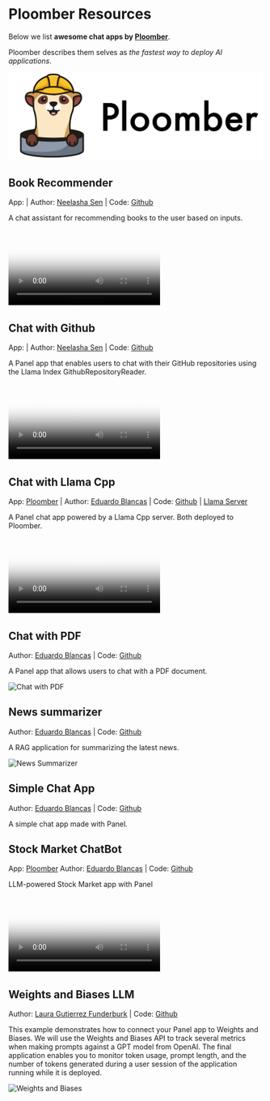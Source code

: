 # Ploomber Resources

Below we list **awesome chat apps by [Ploomber](https://ploomber.io/)**.

Ploomber describes them selves as *the fastest way to deploy AI applications*.

![Ploomberg Logo](assets/images/ploomber_logo.png)

## Book Recommender

App: | Author:  [Neelasha Sen](https://github.com/neelasha23) | Code: [Github](https://github.com/ploomber/doc/tree/main/examples/panel/book-recommender)

A chat assistant for recommending books to the user based on inputs.

<video controls poster="assets/thumbnails/ploomber_book_recommender.png" >
    <source src="assets/videos/ploomber_book_recommender.mp4" type="video/mp4"
    style="max-height: 400px; max-width: 600px;">
    Your browser does not support the video tag.
</video>

## Chat with Github

App: | Author:  [Neelasha Sen](https://github.com/neelasha23) | Code: [Github](https://github.com/ploomber/doc/tree/main/examples/panel/chat-with-github)

A Panel app that enables users to chat with their GitHub repositories using the Llama Index GithubRepositoryReader.

<video controls poster="assets/thumbnails/ploomber_chat_with_github.png" >
    <source src="assets/videos/ploomber_chat_with_github.mp4" type="video/mp4"
    style="max-height: 400px; max-width: 600px;">
    Your browser does not support the video tag.
</video>

## Chat with Llama Cpp

App: [Ploomber](https://curly-shadow-6798.ploomberapp.io/app) | Author: [Eduardo Blancas](https://github.com/edublancas) | Code: [Github](https://github.com/ploomber/doc/tree/main/examples/panel/chat-simple)  | [Llama Server](https://github.com/ploomber/doc/tree/main/examples/docker/llama-cpp-server)

A Panel chat app powered by a Llama Cpp server. Both deployed to Ploomber.

<video controls poster="assets/thumbnails/ploomber_chat_with_llama_cpp.png" >
    <source src="assets/videos/ploomber_chat_with_llama_cpp.mp4" type="video/mp4"
    style="max-height: 400px; max-width: 600px;">
    Your browser does not support the video tag.
</video>

## Chat with PDF

Author:  [Eduardo Blancas](https://github.com/edublancas) | Code: [Github](https://github.com/ploomber/doc/tree/main/examples/panel/chat-with-pdf)

A Panel app that allows users to chat with a PDF document.

![Chat with PDF](https://github.com/ploomber/doc/raw/main/examples/panel/chat-with-pdf/screenshot.webp)

## News summarizer

Author:  [Eduardo Blancas](https://github.com/edublancas) | Code: [Github](https://github.com/ploomber/doc/tree/main/examples/panel/chat-with-pdf)

A RAG application for summarizing the latest news.

![News Summarizer](https://github.com/ploomber/doc/raw/main/examples/panel/rag-news/screenshot.webp)

## Simple Chat App

Author:  [Eduardo Blancas](https://github.com/edublancas) | Code: [Github](https://github.com/ploomber/doc/tree/main/examples/panel/chat-simple)

A simple chat app made with Panel.

## Stock Market ChatBot

App: [Ploomber](https://white-mountain-0152.ploomberapp.io/app) Author:  [Eduardo Blancas](https://github.com/edublancas) | Code: [Github](https://github.com/ploomber/doc/tree/main/examples/panel/stock-market-chatbot)

LLM-powered Stock Market app with Panel

<video controls poster="assets/thumbnails/ploomber_stock_market.png" >
    <source src="assets/videos/ploomber_stock_market.mp4" type="video/mp4"
    style="max-height: 400px; max-width: 600px;">
    Your browser does not support the video tag.
</video>

## Weights and Biases LLM

Author:  [Laura Gutierrez Funderburk](https://github.com/lfunderburk) | Code: [Github](https://github.com/ploomber/doc/tree/main/examples/panel/weights-and-biases-llm)

This example demonstrates how to connect your Panel app to Weights and Biases. We will use the Weights and Biases API to track several metrics when making prompts against a GPT model from OpenAI. The final application enables you to monitor token usage, prompt length, and the number of tokens generated during a user session of the application running while it is deployed.

![Weights and Biases](https://github.com/ploomber/doc/raw/main/examples/panel/weights-and-biases-llm/screenshot.webp)
